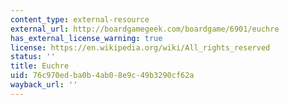 ```yaml
---
content_type: external-resource
external_url: http://boardgamegeek.com/boardgame/6901/euchre
has_external_license_warning: true
license: https://en.wikipedia.org/wiki/All_rights_reserved
status: ''
title: Euchre
uid: 76c970ed-ba0b-4ab0-8e9c-49b3290cf62a
wayback_url: ''
---
```

